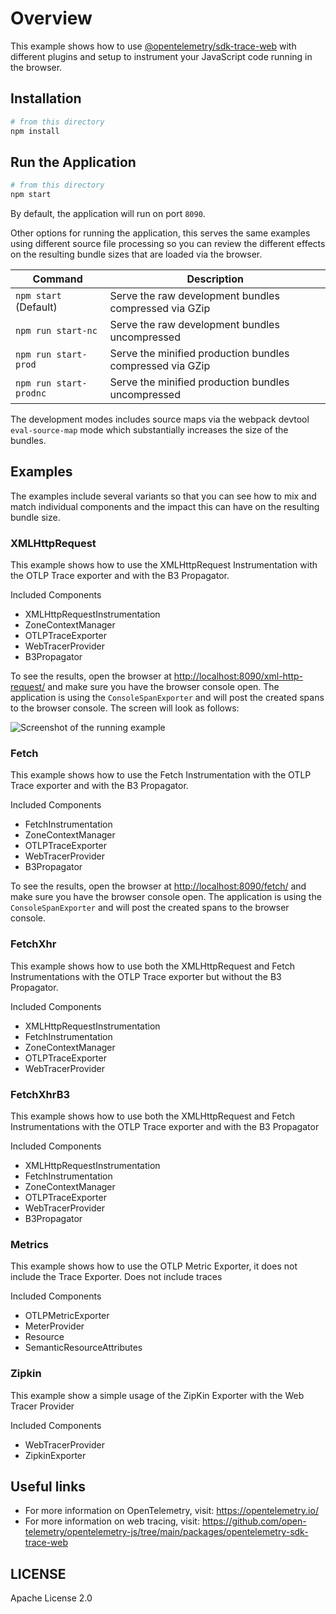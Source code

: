 # Overview

This example shows how to use [@opentelemetry/sdk-trace-web](https://github.com/open-telemetry/opentelemetry-js/tree/main/packages/opentelemetry-sdk-trace-web) with different plugins and setup to instrument your JavaScript code running in the browser.

## Installation

```sh
# from this directory
npm install
```

## Run the Application

```sh
# from this directory
npm start
```

By default, the application will run on port `8090`.

Other options for running the application, this serves the same examples using different source file processing so you can review the different effects on the resulting bundle sizes that are loaded via the browser.

| Command | Description
|---------|------------
| `npm start` (Default) | Serve the raw development bundles compressed via GZip
| `npm run start-nc` | Serve the raw development bundles uncompressed
| `npm run start-prod` | Serve the minified production bundles compressed via GZip
| `npm run start-prodnc` | Serve the minified production bundles uncompressed

The development modes includes source maps via the webpack devtool `eval-source-map` mode which substantially increases the size of the bundles.

## Examples

The examples include several variants so that you can see how to mix and match individual components and the impact this can have on the resulting bundle size.

### XMLHttpRequest

This example shows how to use the XMLHttpRequest Instrumentation with the OTLP Trace exporter and  with the B3 Propagator.

Included Components

- XMLHttpRequestInstrumentation
- ZoneContextManager
- OTLPTraceExporter
- WebTracerProvider
- B3Propagator

To see the results, open the browser at <http://localhost:8090/xml-http-request/> and make sure you have the browser console open. The application is using the `ConsoleSpanExporter` and will post the created spans to the browser console.
The screen will look as follows:

![Screenshot of the running example](images/xml-http-request.png)

### Fetch

This example shows how to use the Fetch Instrumentation with the OTLP Trace exporter and with the B3 Propagator.

Included Components

- FetchInstrumentation
- ZoneContextManager
- OTLPTraceExporter
- WebTracerProvider
- B3Propagator

To see the results, open the browser at <http://localhost:8090/fetch/> and make sure you have the browser console open. The application is using the `ConsoleSpanExporter` and will post the created spans to the browser console.

### FetchXhr

This example shows how to use both the XMLHttpRequest and Fetch Instrumentations with the OTLP Trace exporter but without the B3 Propagator.

Included Components

- XMLHttpRequestInstrumentation
- FetchInstrumentation
- ZoneContextManager
- OTLPTraceExporter
- WebTracerProvider

### FetchXhrB3

This example shows how to use both the XMLHttpRequest and Fetch Instrumentations with the OTLP Trace exporter and with the B3 Propagator

Included Components

- XMLHttpRequestInstrumentation
- FetchInstrumentation
- ZoneContextManager
- OTLPTraceExporter
- WebTracerProvider
- B3Propagator

### Metrics

This example shows how to use the OTLP Metric Exporter, it does not include the Trace Exporter. Does not include traces

Included Components

- OTLPMetricExporter
- MeterProvider
- Resource
- SemanticResourceAttributes

### Zipkin

This example show a simple usage of the ZipKin Exporter with the Web Tracer Provider

Included Components

- WebTracerProvider
- ZipkinExporter

## Useful links

- For more information on OpenTelemetry, visit: <https://opentelemetry.io/>
- For more information on web tracing, visit: <https://github.com/open-telemetry/opentelemetry-js/tree/main/packages/opentelemetry-sdk-trace-web>

## LICENSE

Apache License 2.0
